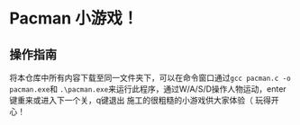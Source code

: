 # Pacman 小游戏！
## 操作指南
将本仓库中所有内容下载至同一文件夹下，可以在命令窗口通过`gcc pacman.c -o pacman.exe`和 `.\pacman.exe`来运行此程序，通过W/A/S/D操作人物运动，enter键重来或进入下一个关，q键退出
施工的很粗糙的小游戏供大家体验（
玩得开心！
